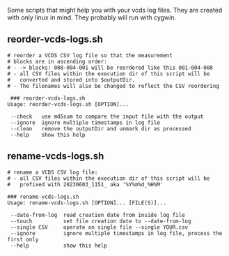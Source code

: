 Some scripts that might help you with your vcds log files.
They are created with only linux in mind. They probably will
run with cygwin.
## reorder-vcds-logs.sh
```
# reorder a VCDS CSV log file so that the measurement
# blocks are in ascending order:
# - -> blocks: 008-004-001 will be reordered like this 001-004-008
# - all CSV files within the execution dir of this script will be
#   converted and stored into $outputDir.
# - The filenames will also be changed to reflect the CSV reordering

 ### reorder-vcds-logs.sh
Usage: reorder-vcds-logs.sh [OPTION]...

 --check   use md5sum to compare the input file with the output
 --ignore  ignore multiple timestamps in log file 
 --clean   remove the outputDir and unmark dir as processed 
 --help    show this help 
```

## rename-vcds-logs.sh
```
# rename a VCDS CSV log file:
# - all CSV files within the execution dir of this script will be
#   prefixed with 20230603_1151_ aka '%Y%m%d_%H%M'

### rename-vcds-logs.sh
Usage: rename-vcds-logs.sh [OPTION]... [FILE(S)]...

 --date-from-log  read creation date from inside log file
 --touch          set file creation date to --date-from-log
 --single CSV     operate on single file --single YOUR.csv 
 --ignore         ignore multiple timestamps in log file, process the first only 
 --help           show this help 
```
